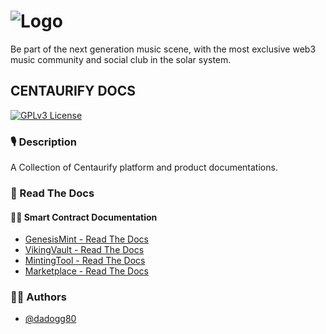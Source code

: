 # ![Logo](https://www.centaurify.com/_next/image?url=%2Fimg%2Flogo%2Fcentaurify-logo.svg&w=1920&q=75)  

Be part of the next generation music scene, with the most exclusive web3 music community and social club in the solar system.

## CENTAURIFY DOCS

[![GPLv3 License](https://img.shields.io/badge/License-GPL%20v3-yellow.svg)](https://opensource.org/licenses/)

### 🎙 Description

A Collection of Centaurify platform and product documentations.


### 📖 Read The Docs


#### 👨‍💻 Smart Contract Documentation

- [GenesisMint - Read The Docs](/GenesisMint/README.md)
- [VikingVault - Read The Docs](VikingVault/README.md)
- [MintingTool - Read The Docs](MintingTool/CentBase721BETA_readthedocs.md)
- [Marketplace - Read The Docs](MarketPlace/README.md)


### 🧑‍⚖️ Authors

- [@dadogg80](https://www.github.com/dadogg80)

